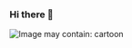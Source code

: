 ### Hi there 👋

<!--
**jange29/jange29** is a ✨ _special_ ✨ repository because its `README.md` (this file) appears on your GitHub profile.

Here are some ideas to get you started:

- 🔭 I’m currently working on ...
- 🌱 I’m currently learning ...
- 👯 I’m looking to collaborate on ...
- 🤔 I’m looking for help with ...
- 💬 Ask me about ...
- 📫 How to reach me: ...
- 😄 Pronouns: ...
- ⚡ Fun fact: ...
-->
<div class="ImageElement-root-kir ImageElement-loaded-icR"><img src="https://mir-s3-cdn-cf.behance.net/project_modules/1400/437638112371627.601301a0d50d6.jpg" srcset="https://mir-s3-cdn-cf.behance.net/project_modules/disp/437638112371627.601301a0d50d6.jpg 600w, https://mir-s3-cdn-cf.behance.net/project_modules/max_1200/437638112371627.601301a0d50d6.jpg 1200w, https://mir-s3-cdn-cf.behance.net/project_modules/1400_opt_1/437638112371627.601301a0d50d6.jpg 1400w, https://mir-s3-cdn-cf.behance.net/project_modules/fs/437638112371627.601301a0d50d6.jpg 1920w, https://mir-s3-cdn-cf.behance.net/project_modules/2800_opt_1/437638112371627.601301a0d50d6.jpg 2800w" sizes="(max-width: 1400px) 100vw, 1400px" alt="Image may contain: cartoon" loading="lazy" class="ImageElement-image-SRv ImageElement-blockPointerEvents-Rkg"><!----></div>
